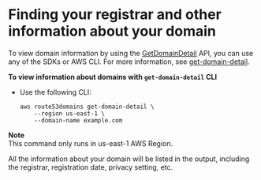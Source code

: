 # Finding your registrar and other information about your domain<a name="find-your-registrar"></a>

To view domain information by using the [GetDomainDetail](https://docs.aws.amazon.com/AWSEC2/latest/APIReference/API_DeprovisionIpamPoolCidr.html) API, you can use any of the SDKs or AWS CLI\. For more information, see [get\-domain\-detail](https://docs.aws.amazon.com/cli/latest/reference/route53domains/get-domain-detail.html)\.<a name="find-your-registrar-getdomaindetail-procedure"></a>

**To view information about domains with `get-domain-detail` CLI**
+ Use the following CLI:

  ```
  aws route53domains get-domain-detail \
      --region us-east-1 \
      --domain-name example.com
  ```
**Note**  
This command only runs in us\-east\-1 AWS Region\.

  All the information about your domain will be listed in the output, including the registrar, registration date, privacy setting, etc\.